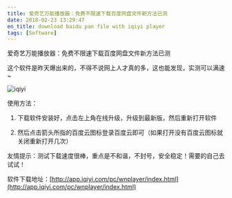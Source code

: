 ```yaml
---
title: 爱奇艺万能播放器：免费不限速下载百度网盘文件新方法已测
date: 2018-02-23 13:29:47
en_title: download baidu pan file with iqiyi player
tags: [Software]
---
```


爱奇艺万能播放器：免费不限速下载百度网盘文件新方法已测

这个软件是昨天爆出来的，不得不说网上人才真的多，这也能发现，实测可以满速 ~

![iqiyi](https://img.yingjoy.cn/image/2018/02/iqiyi.jpg)

使用方法：

1. 下载软件安装好，点击左上角在线升级，升级到最新版，然后重新打开软件

2. 然后点击箭头所指的百度云图标登录百度云即可（如果打开没有百度云图标就关闭重新打开几次）

友情提示：测试下载速度很棒，重点是不和谐，不封号，安全稳定！需要的自己去试试！

软件下载地址：[http://app.iqiyi.com/pc/wnplayer/index.html](http://app.iqiyi.com/pc/wnplayer/index.html)